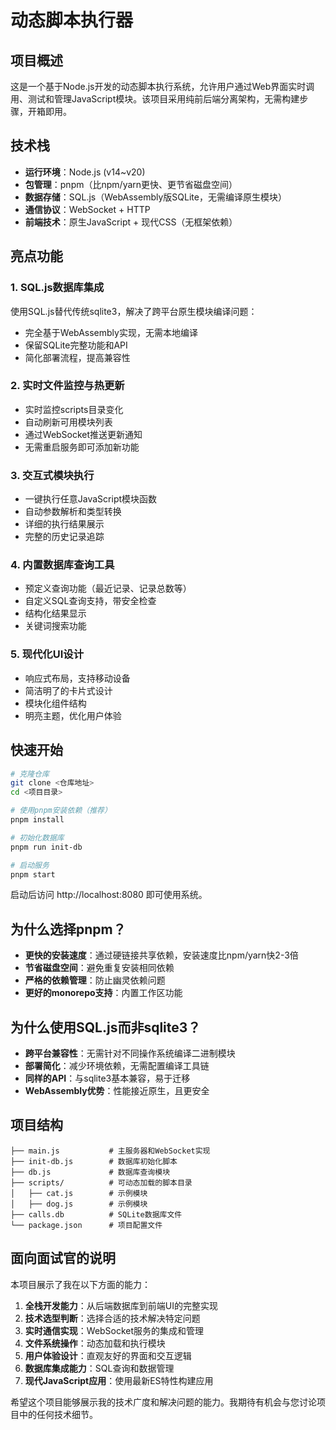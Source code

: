 # 动态脚本执行器

## 项目概述

这是一个基于Node.js开发的动态脚本执行系统，允许用户通过Web界面实时调用、测试和管理JavaScript模块。该项目采用纯前后端分离架构，无需构建步骤，开箱即用。

## 技术栈

- **运行环境**：Node.js (v14~v20)
- **包管理**：pnpm（比npm/yarn更快、更节省磁盘空间）
- **数据存储**：SQL.js（WebAssembly版SQLite，无需编译原生模块）
- **通信协议**：WebSocket + HTTP
- **前端技术**：原生JavaScript + 现代CSS（无框架依赖）

## 亮点功能

### 1. SQL.js数据库集成

使用SQL.js替代传统sqlite3，解决了跨平台原生模块编译问题：
- 完全基于WebAssembly实现，无需本地编译
- 保留SQLite完整功能和API
- 简化部署流程，提高兼容性

### 2. 实时文件监控与热更新

- 实时监控scripts目录变化
- 自动刷新可用模块列表
- 通过WebSocket推送更新通知
- 无需重启服务即可添加新功能

### 3. 交互式模块执行

- 一键执行任意JavaScript模块函数
- 自动参数解析和类型转换
- 详细的执行结果展示
- 完整的历史记录追踪

### 4. 内置数据库查询工具

- 预定义查询功能（最近记录、记录总数等）
- 自定义SQL查询支持，带安全检查
- 结构化结果显示
- 关键词搜索功能

### 5. 现代化UI设计

- 响应式布局，支持移动设备
- 简洁明了的卡片式设计
- 模块化组件结构
- 明亮主题，优化用户体验

## 快速开始

```bash
# 克隆仓库
git clone <仓库地址>
cd <项目目录>

# 使用pnpm安装依赖（推荐）
pnpm install

# 初始化数据库
pnpm run init-db

# 启动服务
pnpm start
```

启动后访问 http://localhost:8080 即可使用系统。

## 为什么选择pnpm？

- **更快的安装速度**：通过硬链接共享依赖，安装速度比npm/yarn快2-3倍
- **节省磁盘空间**：避免重复安装相同依赖
- **严格的依赖管理**：防止幽灵依赖问题
- **更好的monorepo支持**：内置工作区功能

## 为什么使用SQL.js而非sqlite3？

- **跨平台兼容性**：无需针对不同操作系统编译二进制模块
- **部署简化**：减少环境依赖，无需配置编译工具链
- **同样的API**：与sqlite3基本兼容，易于迁移
- **WebAssembly优势**：性能接近原生，且更安全

## 项目结构

```
├── main.js           # 主服务器和WebSocket实现
├── init-db.js        # 数据库初始化脚本
├── db.js             # 数据库查询模块
├── scripts/          # 可动态加载的脚本目录
│   ├── cat.js        # 示例模块
│   ├── dog.js        # 示例模块
├── calls.db          # SQLite数据库文件
└── package.json      # 项目配置文件
```

## 面向面试官的说明

本项目展示了我在以下方面的能力：

1. **全栈开发能力**：从后端数据库到前端UI的完整实现
2. **技术选型判断**：选择合适的技术解决特定问题
3. **实时通信实现**：WebSocket服务的集成和管理
4. **文件系统操作**：动态加载和执行模块
5. **用户体验设计**：直观友好的界面和交互逻辑
6. **数据库集成能力**：SQL查询和数据管理
7. **现代JavaScript应用**：使用最新ES特性构建应用

希望这个项目能够展示我的技术广度和解决问题的能力。我期待有机会与您讨论项目中的任何技术细节。
